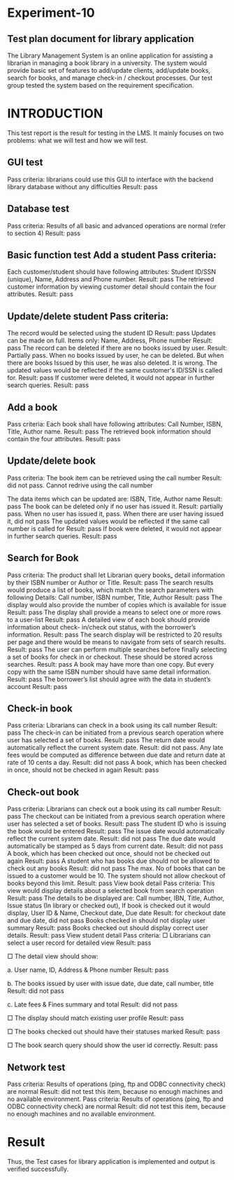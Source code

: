 # Experiment-10
## Test plan document for library application
The Library Management System is an online application for assisting a librarian in managing a book library in a university. The system would provide basic set of features to add/update clients, add/update books, search for books, and manage check-in / checkout processes. Our test group tested the system based on the requirement specification.
# INTRODUCTION
This test report is the result for testing in the LMS. It mainly focuses on two problems: what we will test and how we will test.
## GUI test
Pass criteria: librarians could use this GUI to interface with the backend library database without any difficulties Result: pass

## Database test
Pass criteria: Results of all basic and advanced operations are normal (refer to section 4) Result: pass

## Basic function test Add a student Pass criteria:
Each customer/student should have following attributes: Student ID/SSN (unique), Name, Address and Phone number. Result: pass The retrieved customer information by viewing customer detail should contain the four attributes. Result: pass

## Update/delete student Pass criteria:
The record would be selected using the student ID Result: pass
Updates can be made on full. Items only: Name, Address, Phone number Result: pass
The record can be deleted if there are no books issued by user.
Result: Partially pass. When no books issued by user, he can be deleted. But when there are books Issued by this user, he was also deleted. It is wrong. The updated values would be reflected if the same customer's ID/SSN is called for. Result: pass
If customer were deleted, it would not appear in further search queries. Result: pass

## Add a book
Pass criteria: Each book shall have following attributes: Call Number, ISBN, Title, Author name. Result: pass The retrieved book information should contain the four attributes. Result: pass

## Update/delete book
Pass criteria: The book item can be retrieved using the call number Result: did not pass. Cannot redrive using the call number

The data items which can be updated are: ISBN, Title, Author name Result: pass The book can be deleted only if no user has issued it. Result: partially pass. When no user has issued it, pass. When there are user having issued it, did not pass The updated values would be reflected if the same call number is called for Result: pass If book were deleted, it would not appear in further search queries. Result: pass

## Search for Book
Pass criteria: The product shall let Librarian query books„ detail information by their ISBN number or Author or Title. Result: pass The search results would produce a list of books, which match the search parameters with following Details: Call number, ISBN number, Title, Author Result: pass The display would also provide the number of copies which is available for issue Result: pass The display shall provide a means to select one or more rows to a user-list Result: pass A detailed view of each book should provide information about check- in/check out status, with the borrower’s information. Result: pass The search display will be restricted to 20 results per page and there would be means to navigate from sets of search results. Result: pass The user can perform multiple searches before finally selecting a set of books for check in or checkout. These should be stored across searches. Result: pass A book may have more than one copy. But every copy with the same ISBN number should have same detail information. Result: pass The borrower’s list should agree with the data in student’s account Result: pass

## Check-in book
Pass criteria: Librarians can check in a book using its call number Result: pass The check-in can be initiated from a previous search operation where user has selected a set of books. Result: pass The return date would automatically reflect the current system date. Result: did not pass. Any late fees would be computed as difference between due date and return date at rate of 10 cents a day. Result: did not pass A book, which has been checked in once, should not be checked in again Result: pass

## Check-out book
Pass criteria: Librarians can check out a book using its call number Result: pass The checkout can be initiated from a previous search operation where user has selected a set of books. Result: pass The student ID who is issuing the book would be entered Result: pass The issue date would automatically reflect the current system date. Result: did not pass The due date would automatically be stamped as 5 days from current date. Result: did not pass A book, which has been checked out once, should not be checked out again Result: pass
A student who has books due should not be allowed to check out any books Result: did not pass
The max. No of books that can be issued to a customer would be 10. The system should not allow checkout of books beyond this limit. Result: pass View book detail Pass criteria:
This view would display details about a selected book from search operation Result: pass
The details to be displayed are: Call number, IBN, Title, Author, Issue status (In library or checked out), If book is checked out it would display, User ID & Name, Checkout date, Due date Result: for checkout date and due date, did not pass
Books checked in should not display user summary Result: pass
Books checked out should display correct user details. Result: pass
View student detail Pass criteria:
□ Librarians can select a user record for detailed view Result: pass

□ The detail view should show:

a. User name, ID, Address & Phone number Result: pass

b. The books issued by user with issue date, due date, call number, title Result: did not pass

c. Late fees & Fines summary and total Result: did not pass

□ The display should match existing user profile Result: pass

□ The books checked out should have their statuses marked Result: pass

□ The book search query should show the user id correctly. Result: pass

## Network test
Pass criteria: Results of operations (ping, ftp and ODBC connectivity check) are normal Result: did not test this item, because no enough machines and no available environment.
Pass criteria: Results of operations (ping, ftp and ODBC connectivity check) are normal Result: did not test this item, because no enough machines and no available environment.
# Result
Thus, the Test cases for library application is implemented and output is verified successfully.
